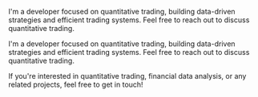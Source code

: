 <p class="about__head">
    I'm a developer focused on quantitative trading, building data-driven strategies and efficient trading systems. Feel free to reach out to discuss quantitative trading.
</p>

I'm a developer focused on quantitative trading, building data-driven strategies and efficient trading systems. Feel free to reach out to discuss quantitative trading.

If you're interested in quantitative trading, financial data analysis, or any related projects, feel free to get in touch!
